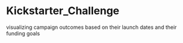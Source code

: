 # Kickstarter_Challenge
visualizing campaign outcomes based on their launch dates and their funding goals
